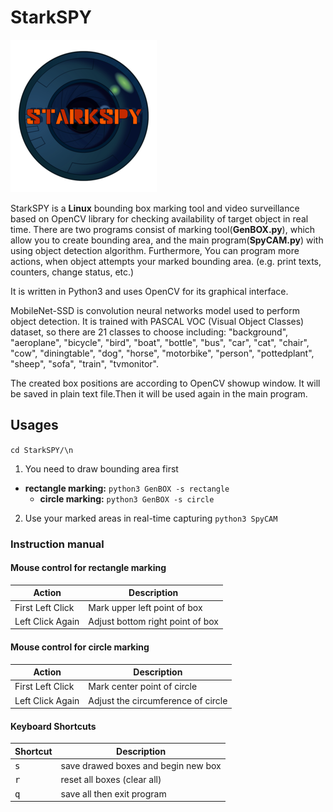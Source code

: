 # StarkSPY

![StarkSPY Logo](/images/logo.png)

StarkSPY is a **Linux** bounding box marking tool and video surveillance based on OpenCV library for checking availability of target object in real time.
There are two programs consist of marking tool(**GenBOX.py**), which allow you to create bounding area, and the main program(**SpyCAM.py**) with using object detection algorithm. 
Furthermore, You can program more actions, when object attempts your marked bounding area. (e.g. print texts, counters, change status, etc.)

It is written in Python3 and uses OpenCV for its graphical interface.

MobileNet-SSD is convolution neural networks model used to perform object detection. It is trained with PASCAL VOC (Visual Object Classes) dataset, so there are 21 classes to choose including: 
"background", "aeroplane", "bicycle", "bird", "boat", "bottle", "bus", "car", "cat", "chair", "cow", "diningtable", "dog", "horse", "motorbike", "person", "pottedplant", "sheep", "sofa", "train", "tvmonitor".

The created box positions are according to OpenCV showup window. 
It will be saved in plain text file.Then it will be used again in the main program.

## Usages
`cd StarkSPY/\n`
1. You need to draw bounding area first
* **rectangle marking:** `python3 GenBOX -s rectangle`
  * **circle marking:** `python3 GenBOX -s circle`
2. Use your marked areas in real-time capturing
     `python3 SpyCAM`
  

### Instruction manual
#### Mouse control for rectangle marking
Action | Description | 
--- | --- |
First Left Click | Mark upper left point of box
Left Click Again | Adjust bottom right point of box

#### Mouse control for circle marking
Action | Description | 
--- | --- |
First Left Click | Mark center point of circle
Left Click Again | Adjust the circumference of circle

#### Keyboard Shortcuts
Shortcut | Description | 
--- | --- |
<kbd>s</kbd>| save drawed boxes and begin new box |
<kbd>r</kbd>| reset all boxes (clear all) |
<kbd>q</kbd>| save all then exit program |

